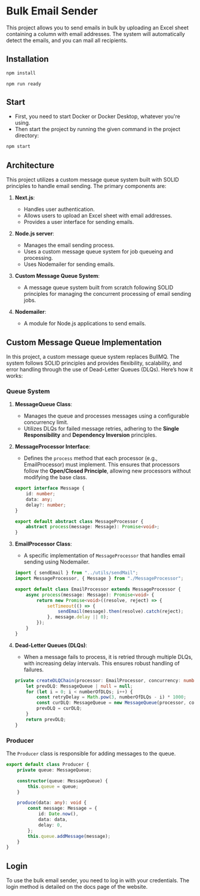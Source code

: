 # Bulk Email Sender

This project allows you to send emails in bulk by uploading an Excel sheet containing a column with email addresses. The system will automatically detect the emails, and you can mail all recipients.

## Installation

```bash
npm install
```
```
npm run ready
```

## Start

- First, you need to start Docker or Docker Desktop, whatever you're using.
- Then start the project by running the given command in the project directory:

```bash
npm start
```

## Architecture

This project utilizes a custom message queue system built with SOLID principles to handle email sending. The primary components are:

1. **Next.js**: 
    - Handles user authentication.
    - Allows users to upload an Excel sheet with email addresses.
    - Provides a user interface for sending emails.

2. **Node.js server**:
    - Manages the email sending process.
    - Uses a custom message queue system for job queueing and processing.
    - Uses Nodemailer for sending emails.

3. **Custom Message Queue System**:
    - A message queue system built from scratch following SOLID principles for managing the concurrent processing of email sending jobs.

4. **Nodemailer**:
    - A module for Node.js applications to send emails.

## Custom Message Queue Implementation

In this project, a custom message queue system replaces BullMQ. The system follows SOLID principles and provides flexibility, scalability, and error handling through the use of Dead-Letter Queues (DLQs). Here’s how it works:

### Queue System

1. **MessageQueue Class**:
    - Manages the queue and processes messages using a configurable concurrency limit. 
    - Utilizes DLQs for failed message retries, adhering to the **Single Responsibility** and **Dependency Inversion** principles.

2. **MessageProcessor Interface**:
    - Defines the `process` method that each processor (e.g., EmailProcessor) must implement. This ensures that processors follow the **Open/Closed Principle**, allowing new processors without modifying the base class.
      

    ```typescript
    export interface Message {
        id: number;
        data: any;
        delay?: number;
    }

    export default abstract class MessageProcessor {
        abstract process(message: Message): Promise<void>;
    }
    ```

3. **EmailProcessor Class**:
    - A specific implementation of `MessageProcessor` that handles email sending using Nodemailer.
  

    ```typescript
    import { sendEmail } from "../utils/sendMail";
    import MessageProcessor, { Message } from "./MessageProcessor";

    export default class EmailProcessor extends MessageProcessor {
        async process(message: Message): Promise<void> {
            return new Promise<void>((resolve, reject) => {
                setTimeout(() => {
                    sendEmail(message).then(resolve).catch(reject);
                }, message.delay || 0);
            });
        }
    }
    ```

4. **Dead-Letter Queues (DLQs)**:
    - When a message fails to process, it is retried through multiple DLQs, with increasing delay intervals. This ensures robust handling of failures.


    ```typescript
    private createDLQChain(processor: EmailProcessor, concurrency: number, numberOfDLQs: number): MessageQueue | null {
        let prevDLQ: MessageQueue | null = null;
        for (let i = 0; i < numberOfDLQs; i++) {
            const retryDelay = Math.pow(3, numberOfDLQs - i) * 1000;
            const curDLQ: MessageQueue = new MessageQueue(processor, concurrency, prevDLQ, retryDelay);
            prevDLQ = curDLQ;
        }
        return prevDLQ;
    }
    ```

### Producer

The `Producer` class is responsible for adding messages to the queue.


```typescript
export default class Producer {
    private queue: MessageQueue;

    constructor(queue: MessageQueue) {
        this.queue = queue;
    }

    produce(data: any): void {
        const message: Message = {
            id: Date.now(),
            data: data,
            delay: 0,
        };
        this.queue.addMessage(message);
    }
}
```


## Login

To use the bulk email sender, you need to log in with your credentials. The login method is detailed on the docs page of the website.
